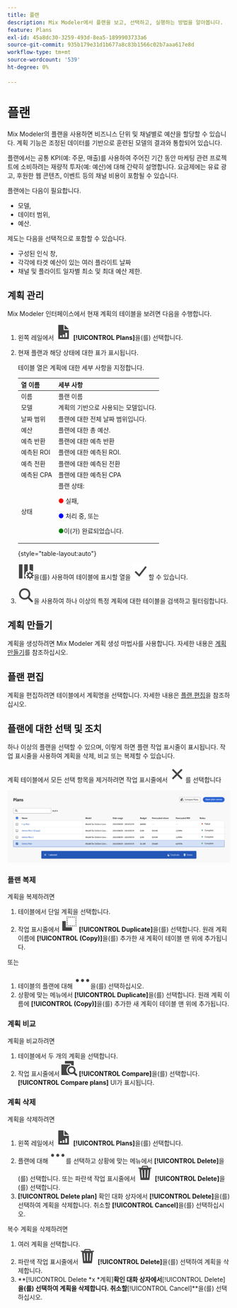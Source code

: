 ```yaml
---
title: 플랜
description: Mix Modeler에서 플랜을 보고, 선택하고, 실행하는 방법을 알아봅니다.
feature: Plans
exl-id: 45a8dc30-3259-493d-8ea5-1899903733a6
source-git-commit: 935b179e31d1b677a8c83b1566c02b7aaa617e8d
workflow-type: tm+mt
source-wordcount: '539'
ht-degree: 0%

---
```


# 플랜

Mix Modeler의 플랜을 사용하면 비즈니스 단위 및 채널별로 예산을 할당할 수 있습니다. 계획 기능은 조정된 데이터를 기반으로 훈련된 모델의 결과와 통합되어 있습니다.

플랜에서는 공통 KPI(예: 주문, 매출)를 사용하여 주어진 기간 동안 마케팅 관련 프로젝트에 소비하려는 재량적 투자(예: 예산)에 대해 간략히 설명합니다. 요금제에는 유료 광고, 후원한 웹 콘텐츠, 이벤트 등의 채널 비용이 포함될 수 있습니다.

플랜에는 다음이 필요합니다.

- 모델,
- 데이터 범위,
- 예산.

제도는 다음을 선택적으로 포함할 수 있습니다.

- 구성된 인식 창,
- 각각에 타겟 예산이 있는 여러 플라이트 날짜
- 채널 및 플라이트 일자별 최소 및 최대 예산 제한.


## 계획 관리

Mix Modeler 인터페이스에서 현재 계획의 테이블을 보려면 다음을 수행합니다.

1. 왼쪽 레일에서 ![](/help/assets/icons/FileChart.svg) **[!UICONTROL Plans]**&#x200B;을(를) 선택합니다.

1. 현재 플랜과 해당 상태에 대한 표가 표시됩니다.

   테이블 열은 계획에 대한 세부 사항을 지정합니다.

   | 열 이름 | 세부 사항 |
   |---|---|
   | 이름 | 플랜 이름 |
   | 모델 | 계획의 기반으로 사용되는 모델입니다. |
   | 날짜 범위 | 플랜에 대한 전체 날짜 범위입니다. |
   | 예산 | 플랜에 대한 총 예산. |
   | 예측 반환 | 플랜에 대한 예측 반환 |
   | 예측된 ROI | 플랜에 대한 예측된 ROI. |
   | 예측 전환 | 플랜에 대한 예측된 전환 |
   | 예측된 CPA | 플랜에 대한 예측된 CPA |
   | 상태 | 플랜 상태: <p><span style="color:red">●</span> 실패, <p><span style="color:blue">●</span> 처리 중, 또는 <p><span style="color:green">●</span>이(가) 완료되었습니다. |

   {style="table-layout:auto"}

   ![ColumnSetting](/help/assets/icons/ColumnSetting.svg)을(를) 사용하여 테이블에 표시할 열을 ![확인 표시](/help/assets/icons/Checkmark.svg)할 수 있습니다.

1. ![검색](/help/assets/icons/Search.svg)을 사용하여 하나 이상의 특정 계획에 대한 테이블을 검색하고 필터링합니다.

## 계획 만들기

계획을 생성하려면 Mix Modeler 계획 생성 마법사를 사용합니다. 자세한 내용은 [계획 만들기](create.md)를 참조하십시오.


## 플랜 편집

계획을 편집하려면 테이블에서 계획명을 선택합니다. 자세한 내용은 [플랜 편집](edit.md)을 참조하십시오.


## 플랜에 대한 선택 및 조치

하나 이상의 플랜을 선택할 수 있으며, 이렇게 하면 플랜 작업 표시줄이 표시됩니다. 작업 표시줄을 사용하여 계획을 삭제, 비교 또는 복제할 수 있습니다.

계획 테이블에서 모든 선택 항목을 제거하려면 작업 표시줄에서 ![닫기](/help/assets/icons/Close.svg)를 선택합니다

![플랜 작업 표시줄](/help/assets/plans-action-bar.png)

### 플랜 복제

계획을 복제하려면

1. 테이블에서 단일 계획을 선택합니다.
1. 작업 표시줄에서 ![복사](/help/assets/icons/Copy.svg) **[!UICONTROL Duplicate]**&#x200B;을(를) 선택합니다. 원래 계획 이름에 **[!UICONTROL (Copy)]**&#x200B;을(를) 추가한 새 계획이 테이블 맨 위에 추가됩니다.

또는

1. 테이블의 플랜에 대해 ![자세히](/help/assets/icons/More.svg)을(를) 선택하십시오.
1. 상황에 맞는 메뉴에서 **[!UICONTROL Duplicate]**&#x200B;을(를) 선택합니다. 원래 계획 이름에 **[!UICONTROL (Copy)]**&#x200B;을(를) 추가한 새 계획이 테이블 맨 위에 추가됩니다.

### 계획 비교

계획을 비교하려면

1. 테이블에서 두 개의 계획을 선택합니다.
1. 작업 표시줄에서 ![비교](/help/assets/icons/Compare.svg) **[!UICONTROL Compare]**&#x200B;을(를) 선택합니다. **[!UICONTROL Compare plans]** UI가 표시됩니다.


### 계획 삭제

계획을 삭제하려면

1. 왼쪽 레일에서 ![](/help/assets/icons/FileChart.svg) **[!UICONTROL Plans]**&#x200B;을(를) 선택합니다.
1. 플랜에 대해 ![자세히](/help/assets/icons/More.svg)를 선택하고 상황에 맞는 메뉴에서 **[!UICONTROL Delete]**&#x200B;을(를) 선택합니다. 또는 파란색 작업 표시줄에서 ![삭제](/help/assets/icons/Delete.svg) **[!UICONTROL Delete]**&#x200B;을(를) 선택합니다.
1. **[!UICONTROL Delete plan]** 확인 대화 상자에서 **[!UICONTROL Delete]**&#x200B;을(를) 선택하여 계획을 삭제합니다. 취소할 **[!UICONTROL Cancel]**&#x200B;을(를) 선택하십시오.

복수 계획을 삭제하려면

1. 여러 계획을 선택합니다.
1. 파란색 작업 표시줄에서 ![삭제](/help/assets/icons/Delete.svg) **[!UICONTROL Delete]**&#x200B;을(를) 선택하여 계획을 삭제합니다.
1. **[!UICONTROL Delete *x *계획]**확인 대화 상자에서&#x200B;**[!UICONTROL Delete]**을(를) 선택하여 계획을 삭제합니다. 취소할&#x200B;**[!UICONTROL Cancel]**을(를) 선택하십시오.


